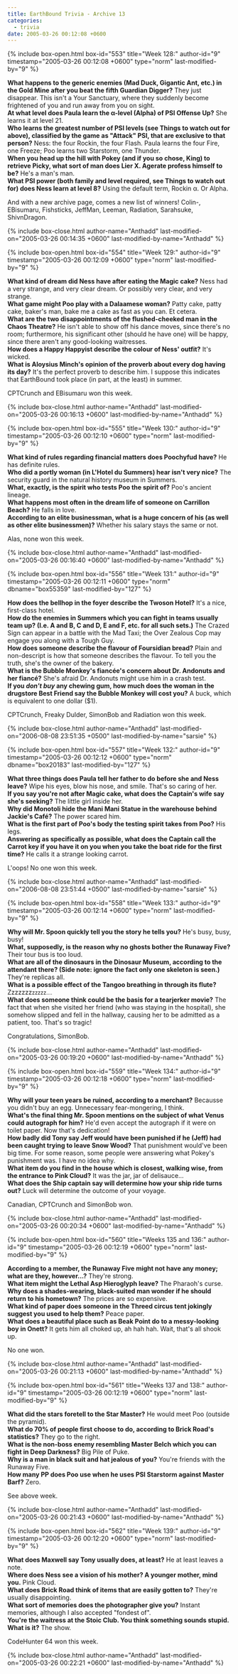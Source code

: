 ```yaml
---
title: EarthBound Trivia - Archive 13
categories:
  - trivia
date: 2005-03-26 00:12:08 +0600
---
```

{% include box-open.html box-id="553" title="Week 128:" author-id="9" timestamp="2005-03-26 00:12:08 +0600" type="norm" last-modified-by="9" %}
<p>    <b>What happens to the generic enemies (Mad Duck, Gigantic Ant, etc.) in the Gold Mine after you beat the fifth Guardian Digger?</b>  They just disappear.  This isn't a Your Sanctuary, where they suddenly become frightened of you and run away from you on sight.<br />
        <b>At what level does Paula learn the &alpha;-level (Alpha) of PSI Offense Up?</b>  She learns it at level 21.<br />
        <b>Who learns the greatest number of PSI levels (see Things to watch out for above), classified by the game as "Attack" PSI, that are exclusive to that person?</b>  Ness: the four Rockin, the four Flash.  Paula learns the four Fire, one Freeze; Poo learns two Starstorm, one Thunder.<br />
        <b>When you head up the hill with Pokey (and if you so chose, King) to retrieve Picky, what sort of man does Lier X. Agerate profess himself to be?</b>  He's a man's man.<br />
    <b>What PSI power (both family and level required, see Things to watch out for) does Ness learn at level 8?</b>  Using the default term, Rockin &alpha;.  Or Alpha.</p>
<p>And with a new archive page, comes a new list of winners!  Colin-, EBisumaru, Fishsticks, JeffMan, Leeman, Radiation, Sarahsuke, ShivnDragon.</p> 
{% include box-close.html author-name="Anthadd" last-modified-on="2005-03-26 00:14:35 +0600" last-modified-by-name="Anthadd" %}

{% include box-open.html box-id="554" title="Week 129:" author-id="9" timestamp="2005-03-26 00:12:09 +0600" type="norm" last-modified-by="9" %}
<p>    <b>What kind of dream did Ness have after eating the Magic cake?</b>  Ness had a very strange, and very clear dream.  Or possibly very clear, and very strange.<br />
        <b>What game might Poo play with a Dalaamese woman?</b>  Patty cake, patty cake, baker's man, bake me a cake as fast as you can.  Et cetera.<br />
        <b>What are the two disappointments of the flushed-cheeked man in the Chaos Theatre?</b>   He isn't able to show off his dance moves, since there's no room; furthermore, his significant other (should he have one) will be happy, since there aren't any good-looking waitresses.<br />
        <b>How does a Happy Happyist describe the colour of Ness' outfit?</b>  It's wicked.<br />
    <b>What is Aloysius Minch's opinion of the proverb about every dog having its day?</b>  It's the perfect proverb to describe him.  I suppose this indicates that EarthBound took place (in part, at the least) in summer. </p>
<p>CPTCrunch and EBisumaru won this week.</p> 
{% include box-close.html author-name="Anthadd" last-modified-on="2005-03-26 00:16:13 +0600" last-modified-by-name="Anthadd" %}

{% include box-open.html box-id="555" title="Week 130:" author-id="9" timestamp="2005-03-26 00:12:10 +0600" type="norm" last-modified-by="9" %}
<p>    <b>What kind of rules regarding financial matters does Poochyfud have?</b>  He has definite rules.<br />
        <b>Who did a portly woman (in L'Hotel du Summers) hear isn't very nice?</b>  The security guard in the natural history museum in Summers.<br />
        <b>What, exactly, is the spirit who tests Poo the spirit of?</b>  Poo's ancient lineage.<br />
        <b>What happens most often in the dream life of someone on Carrillon Beach?</b>  He falls in love.<br />
    <b>According to an elite businessman, what is a huge concern of his (as well as other elite businessmen)?</b>  Whether his salary stays the same or not.</p>

<p>Alas, none won this week.</p>
{% include box-close.html author-name="Anthadd" last-modified-on="2005-03-26 00:16:40 +0600" last-modified-by-name="Anthadd" %}

{% include box-open.html box-id="556" title="Week 131:" author-id="9" timestamp="2005-03-26 00:12:11 +0600" type="norm" dbname="box55359" last-modified-by="127" %}
<p>    <b>How does the bellhop in the foyer describe the Twoson Hotel?</b>  It's a nice, first-class hotel.<br />
        <b>How do the enemies in Summers which you can fight in teams usually team up?  (I.e. A and B, C and D, E and F, etc. for all such sets.)</b>  The Crazed Sign can appear in a battle with the Mad Taxi; the Over Zealous Cop may engage you along with a Tough Guy.<br />
        <b>How does someone describe the flavour of Foursidian bread?</b>  Plain and non-descript is how that someone describes the flavour.  To tell you the truth, she's the owner of the bakery.<br />
        <b>What is the Bubble Monkey's fiancée's concern about Dr. Andonuts and her fiancé?</b>  She's afraid Dr. Andonuts might use him in a crash test.<br />
    <b>If you <i>don't buy</i> any chewing gum, how much does the woman in the drugstore Best Friend say the Bubble Monkey will cost you?</b>  A buck, which is equivalent to one dollar ($1).</p>

<p>CPTCrunch, Freaky Dulder, SimonBob and Radiation won this week.</p> 
{% include box-close.html author-name="Anthadd" last-modified-on="2006-08-08 23:51:35 +0500" last-modified-by-name="sarsie" %}

{% include box-open.html box-id="557" title="Week 132:" author-id="9" timestamp="2005-03-26 00:12:12 +0600" type="norm" dbname="box20183" last-modified-by="127" %}
<p>    <b>What three things does Paula tell her father to do before she and Ness leave?</b>  Wipe his eyes, blow his nose, and smile.  That's so caring of her.<br />
        <b>If you say you're not after Magic cake, what does the Captain's wife say she's seeking?</b>  The little girl inside her.<br />
        <b>Why did Monotoli hide the Mani Mani Statue in the warehouse behind Jackie's Café?</b>  The power scared him.<br />
        <b>What is the first part of Poo's body the testing spirit takes from Poo?</b>  His legs.<br />
    <b>Answering as specifically as possible, what does the Captain call the Carrot key if you have it on you when you take the boat ride for the first time?</b>  He calls it a strange looking carrot. </p>

<p>L'oops!  No one won this week.</p> 
{% include box-close.html author-name="Anthadd" last-modified-on="2006-08-08 23:51:44 +0500" last-modified-by-name="sarsie" %}

{% include box-open.html box-id="558" title="Week 133:" author-id="9" timestamp="2005-03-26 00:12:14 +0600" type="norm" last-modified-by="9" %}
<p>    <b>Why will Mr. Spoon quickly tell you the story he tells you?</b>  He's busy, busy, busy!<br />
        <b>What, supposedly, is the reason why no ghosts bother the Runaway Five?</b>  Their tour bus is too loud.<br />
        <b>What are all of the dinosaurs in the Dinosaur Museum, according to the attendant there?  (Side note: ignore the fact only one skeleton is seen.)</b>  They're replicas all.<br />
        <b>What is a possible effect of the Tangoo breathing in through its flute?</b>  Zzzzzzz<small>zzzzz....</small><br />
    <b>What does someone think could be the basis for a tearjerker movie?</b>  The fact that when she visited her friend (who was staying in the hospital), she somehow slipped and fell in the hallway, causing her to be admitted as a patient, too.  That's so tragic! </p>

<p>Congratulations, SimonBob.</p>
{% include box-close.html author-name="Anthadd" last-modified-on="2005-03-26 00:19:20 +0600" last-modified-by-name="Anthadd" %}

{% include box-open.html box-id="559" title="Week 134:" author-id="9" timestamp="2005-03-26 00:12:18 +0600" type="norm" last-modified-by="9" %}
<p>    <b>Why will your teen years be ruined, according to a merchant?</b>  Becausse you didn't buy an egg.  Unnecessary fear-mongering, I think.<br />
        <b>What's the final thing Mr. Spoon mentions on the subject of what Venus could autograph for him?</b>  He'd even accept the autograph if it were on toilet paper.  Now that's dedication!<br />
        <b> How badly did Tony say Jeff would have been punished if he (Jeff) had been caught trying to leave Snow Wood?</b>  That punishment would've been big time.  For some reason, some people were answering what Pokey's punishment was.  I have no idea why.<br />
        <b>What item do you find in the house which is closest, walking wise, from the entrance to Pink Cloud?</b>  It was the jar, jar of delisauce...<br />
    <b> What does the Ship captain say will determine how your ship ride turns out?</b>  Luck will determine the outcome of your voyage. </p>

<p>
Canadian, CPTCrunch and SimonBob won.</p> 
{% include box-close.html author-name="Anthadd" last-modified-on="2005-03-26 00:20:34 +0600" last-modified-by-name="Anthadd" %}

{% include box-open.html box-id="560" title="Weeks 135 and 136:" author-id="9" timestamp="2005-03-26 00:12:19 +0600" type="norm" last-modified-by="9" %}
<p>    <b>According to a member, the Runaway Five might not have any money; what are they, however...?</b>  They're strong.<br />
        <b>What item might the Lethal Asp Hieroglyph leave?</b>  The Pharaoh's curse.<br />
        <b> Why does a shades-wearing, black-suited man wonder if he should return to his hometown?</b>  The prices are so expensive.<br />
        <b> What kind of paper does someone in the Threed circus tent jokingly suggest you used to help them?</b>  Peace paper.<br />
    <b>What does a beautiful place such as Beak Point do to a messy-looking boy in Onett?</b>  It gets him all choked up, ah hah hah.  Wait, that's all shook up. </p>

<p>No one won.</p> 
{% include box-close.html author-name="Anthadd" last-modified-on="2005-03-26 00:21:13 +0600" last-modified-by-name="Anthadd" %}

{% include box-open.html box-id="561" title="Weeks 137 and 138:" author-id="9" timestamp="2005-03-26 00:12:19 +0600" type="norm" last-modified-by="9" %}
<p>    <b>What did the stars foretell to the Star Master?</b>  He would meet Poo (outside the pyramid).<br />
        <b>What do 70% of people first choose to do, according to Brick Road's statistics?</b>  They go to the right.<br />
        <b>What is the non-boss enemy resembling Master Belch which you can fight in Deep Darkness?</b>  Big Pile of Puke.<br />
        <b>Why is a man in black suit and hat jealous of you?</b>  You're friends with the Runaway Five.<br />
    <b>How many PP does Poo use when he uses PSI Starstorm against Master Barf?</b>  Zero. </p>

<p>See above week.</p> 
{% include box-close.html author-name="Anthadd" last-modified-on="2005-03-26 00:21:43 +0600" last-modified-by-name="Anthadd" %}

{% include box-open.html box-id="562" title="Week 139:" author-id="9" timestamp="2005-03-26 00:12:20 +0600" type="norm" last-modified-by="9" %}
<p>    <b>What does Maxwell say Tony usually does, at least?</b>  He at least leaves a note.<br />
    <b>Where does Ness see a vision of his mother?  A younger mother, mind you.</b>  Pink Cloud.<br />
    <b>What does Brick Road think of items that are easily gotten to?</b>  They're usually disappointing.<br />
    <b>What sort of memories does the photographer give you?</b>  Instant memories, although I also accepted "fondest of".<br />
    <b>You're the waitress at the Stoic Club.  You think something sounds stupid.  What is it?</b>  The show. </p>

<p>CodeHunter 64 won this week.</p> 
{% include box-close.html author-name="Anthadd" last-modified-on="2005-03-26 00:22:21 +0600" last-modified-by-name="Anthadd" %}
